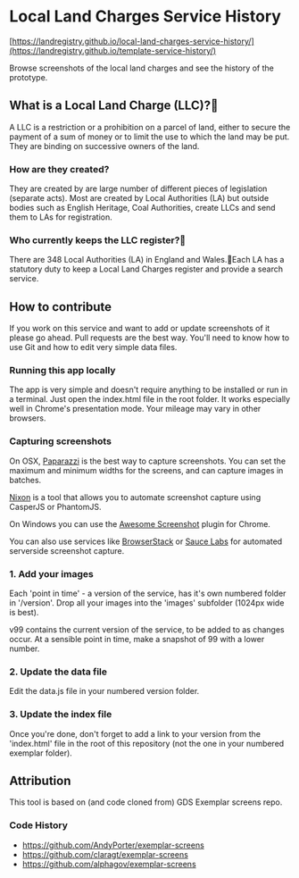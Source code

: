 Local Land Charges Service History
==========================================
[https://landregistry.github.io/local-land-charges-service-history/](https://landregistry.github.io/template-service-history/)

Browse screenshots of the local land charges and see the history of the prototype.

## What is a Local Land Charge (LLC)?

A LLC is a restriction or a prohibition on a parcel of land, either to secure the payment of a sum of money or to limit the use to which the land may be put. They are binding on successive owners of the land.

### How are they created?

They are created by are large number of different pieces of legislation (separate acts). Most are created by Local Authorities (LA) but outside bodies such as English Heritage, Coal Authorities, create LLCs and send them to LAs for registration.

### Who currently keeps the LLC register?

There are 348 Local Authorities (LA) in England and Wales.Each LA has a statutory duty to keep a Local Land Charges register and provide a search service.

## How to contribute

If you work on this service and want to add or update screenshots of it please go ahead. Pull requests are the best way. You'll need to know how to use Git and how to edit very simple data files.

### Running this app locally

The app is very simple and doesn't require anything to be installed or run in a terminal. Just open the index.html file in the root folder. It works especially well in Chrome's presentation mode. Your mileage may vary in other browsers.

### Capturing screenshots

On OSX, [Paparazzi](https://derailer.org/paparazzi/) is the best way to capture screenshots. You can set the maximum and minimum widths for the screens, and can capture images in batches.

[Nixon](https://github.com/joelanman/nixon) is a tool that allows you to automate screenshot capture using CasperJS or PhantomJS.

On Windows you can use the [Awesome Screenshot](https://chrome.google.com/webstore/detail/awesome-screenshot-captur/alelhddbbhepgpmgidjdcjakblofbmce?hl=en) plugin for Chrome.

You can also use services like [BrowserStack](http://www.browserstack.com/) or [Sauce Labs](https://saucelabs.com/) for automated serverside screenshot capture.

### 1. Add your images

Each 'point in time' - a version of the service, has it's own numbered folder in '/version'. Drop all your images into the 'images' subfolder (1024px wide is best).

v99 contains the current version of the service, to be added to as changes occur.  At a sensible point in time, make a snapshot of 99 with a lower number.

### 2. Update the data file

Edit the data.js file in your numbered version folder.

### 3. Update the index file

Once you're done, don't forget to add a link to your version from the 'index.html' file in the root of this repository (not the one in your numbered exemplar folder).


## Attribution

This tool is based on (and code cloned from) GDS Exemplar screens repo.

### Code History

* https://github.com/AndyPorter/exemplar-screens
* https://github.com/claragt/exemplar-screens
* https://github.com/alphagov/exemplar-screens
